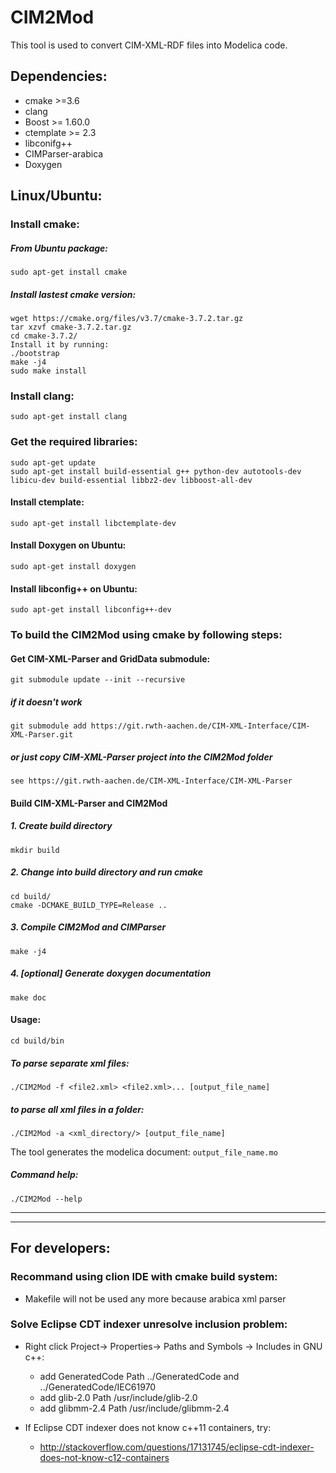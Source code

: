 # CIM2Mod

This tool is used to convert CIM-XML-RDF files into Modelica code.

## Dependencies:
* cmake >=3.6
* clang
* Boost >= 1.60.0
* ctemplate >= 2.3
* libconifg++
* CIMParser-arabica
* Doxygen

## Linux/Ubuntu:

### Install cmake:

##### From Ubuntu package:
    sudo apt-get install cmake 
    
##### Install lastest cmake version:
    wget https://cmake.org/files/v3.7/cmake-3.7.2.tar.gz
    tar xzvf cmake-3.7.2.tar.gz
    cd cmake-3.7.2/
    Install it by running:
    ./bootstrap
    make -j4
    sudo make install

### Install clang:

    sudo apt-get install clang
    
### Get the required libraries:

    sudo apt-get update
    sudo apt-get install build-essential g++ python-dev autotools-dev libicu-dev build-essential libbz2-dev libboost-all-dev

    
#### Install ctemplate:

    sudo apt-get install libctemplate-dev
    
#### Install Doxygen on Ubuntu:

	sudo apt-get install doxygen

#### Install libconfig++ on Ubuntu:

    sudo apt-get install libconfig++-dev


### To build the CIM2Mod using cmake by following steps:

#### Get CIM-XML-Parser and GridData submodule:

    git submodule update --init --recursive
    
##### if it doesn't work
    
    git submodule add https://git.rwth-aachen.de/CIM-XML-Interface/CIM-XML-Parser.git

#####  or just copy CIM-XML-Parser project into the CIM2Mod folder
    
    see https://git.rwth-aachen.de/CIM-XML-Interface/CIM-XML-Parser

#### Build CIM-XML-Parser and CIM2Mod

##### 1. Create build directory

    mkdir build

##### 2. Change into build directory and run cmake

    cd build/
    cmake -DCMAKE_BUILD_TYPE=Release ..

##### 3. Compile CIM2Mod and CIMParser

    make -j4

##### 4. [optional] Generate doxygen documentation

    make doc

#### Usage:

    cd build/bin

##### To parse separate xml files:

    ./CIM2Mod -f <file2.xml> <file2.xml>... [output_file_name] 

##### to parse all xml files in a folder:

    ./CIM2Mod -a <xml_directory/> [output_file_name]
    
  The tool generates the modelica document: `output_file_name.mo`
  
##### Command help:

    ./CIM2Mod --help

***

***
## For developers:
### Recommand using clion IDE with cmake build system: 
* Makefile will not be used any more because arabica xml parser

### Solve Eclipse CDT indexer unresolve inclusion problem:
* Right click Project-> Properties-> Paths and Symbols -> Includes in GNU c++:

  * add GeneratedCode Path ../GeneratedCode and ../GeneratedCode/IEC61970
  * add glib-2.0 Path /usr/include/glib-2.0
  * add glibmm-2.4 Path /usr/include/glibmm-2.4

* If Eclipse CDT indexer does not know c++11 containers, try:
  * http://stackoverflow.com/questions/17131745/eclipse-cdt-indexer-does-not-know-c12-containers
